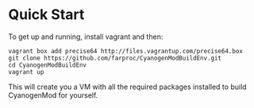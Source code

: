 # Quick Start

To get up and running, install vagrant and then:

    vagrant box add precise64 http://files.vagrantup.com/precise64.box
    git clone https://github.com/farproc/CyanogenModBuildEnv.git
    cd CyanogenModBuildEnv
    vagrant up

This will create you a VM with all the required packages installed to build CyanogenMod for yourself.

